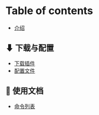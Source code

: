 # Table of contents

* [介绍](README.md)

## ⬇ 下载与配置 <a href="#download-config" id="download-config"></a>

* [下载插件](download-config/download.md)
* [配置文件](download-config/config.md)

## 📘 使用文档 <a href="#usedoc" id="usedoc"></a>

* [命令列表](usedoc/commandlist.md)

